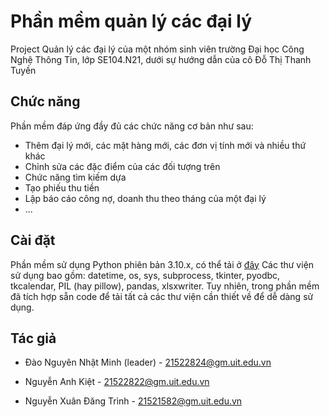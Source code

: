 # Phần mềm quản lý các đại lý

Project Quản lý các đại lý của một nhóm sinh viên trường Đại học Công Nghệ Thông Tin, lớp SE104.N21, dưới sự hướng dẫn của cô Đỗ Thị Thanh Tuyền


## Chức năng

Phần mềm đáp ứng đầy đủ các chức năng cơ bản như sau:

- Thêm đại lý mới, các mặt hàng mới, các đơn vị tính mới và nhiều thứ khác
- Chỉnh sửa các đặc điểm của các đối tượng trên
- Chức năng tìm kiếm dựa
- Tạo phiếu thu tiền
- Lập báo cáo công nợ, doanh thu theo tháng của một đại lý
- ...

## Cài đặt

Phần mềm sử dụng Python phiên bản 3.10.x, có thể tải ở [đây]
Các thư viện sử dụng bao gồm: datetime, os, sys, subprocess, tkinter, pyodbc, tkcalendar, PIL (hay pillow), pandas, xlsxwriter. Tuy nhiên, trong phần mềm đã tích hợp sẵn code để tải tất cả các thư viện cần thiết về để dễ dàng sử dụng.

## Tác giả
- Đào Nguyên Nhật Minh (leader)  - 21522824@gm.uit.edu.vn
- Nguyễn Anh Kiệt - 21522822@gm.uit.edu.vn
- Nguyễn Xuân Đăng Trình - 21521582@gm.uit.edu.vn

   [đây]: <https://www.python.org/downloads/>